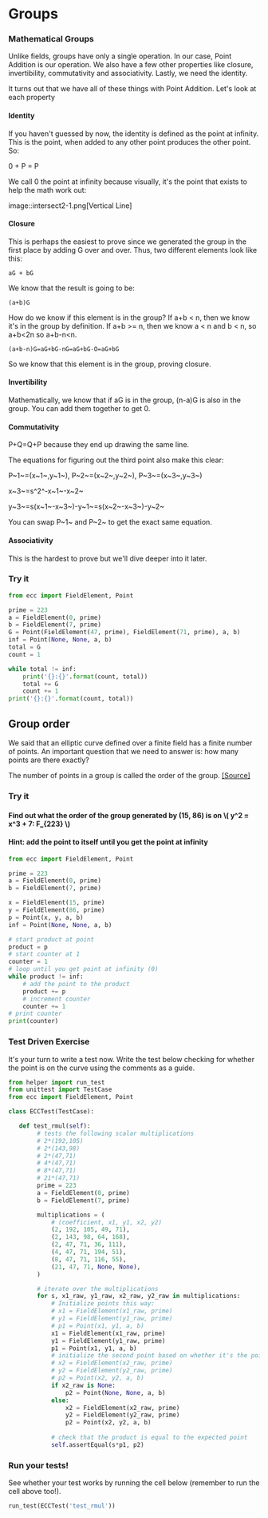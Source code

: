 
# Groups

### Mathematical Groups

Unlike fields, groups have only a single operation. In our case, Point Addition is our operation. We also have a few other properties like closure, invertibility, commutativity and associativity. Lastly, we need the identity.

It turns out that we have all of these things with Point Addition. Let's look at each property

#### Identity

If you haven't guessed by now, the identity is defined as the point at infinity. This is the point, when added to any other point produces the other point. So:

0 + P = P

We call 0 the point at infinity because visually, it's the point that exists to help the math work out:

image::intersect2-1.png[Vertical Line]

#### Closure

This is perhaps the easiest to prove since we generated the group in the first place by adding G over and over. Thus, two different elements look like this:

`aG + bG`

We know that the result is going to be:

`(a+b)G`

How do we know if this element is in the group? If a+b < n, then we know it's in the group by definition. If a+b >= n, then we know a < n and b < n, so a+b<2n so a+b-n<n.

`(a+b-n)G=aG+bG-nG=aG+bG-O=aG+bG`

So we know that this element is in the group, proving closure.

#### Invertibility

Mathematically, we know that if aG is in the group, (n-a)G is also in the group. You can add them together to get 0.

#### Commutativity

P+Q=Q+P because they end up drawing the same line.

The equations for figuring out the third point also make this clear:

P~1~=(x~1~,y~1~), P~2~=(x~2~,y~2~), P~3~=(x~3~,y~3~)

x~3~=s^2^-x~1~-x~2~

y~3~=s(x~1~-x~3~)-y~1~=s(x~2~-x~3~)-y~2~

You can swap P~1~ and P~2~ to get the exact same equation.

#### Associativity

This is the hardest to prove but we'll dive deeper into it later.

### Try it


```python
from ecc import FieldElement, Point

prime = 223
a = FieldElement(0, prime)
b = FieldElement(7, prime)
G = Point(FieldElement(47, prime), FieldElement(71, prime), a, b)
inf = Point(None, None, a, b)
total = G
count = 1

while total != inf:
    print('{}:{}'.format(count, total))
    total += G
    count += 1
print('{}:{}'.format(count, total))
```

## Group order

We said that an elliptic curve defined over a finite field has a finite number of points. An important question that we need to answer is: how many points are there exactly?

The number of points in a group is called the order of the group. [[Source]](http://andrea.corbellini.name/2015/05/23/elliptic-curve-cryptography-finite-fields-and-discrete-logarithms/)

### Try it

#### Find out what the order of the group generated by (15, 86) is on  \\( y^2 = x^3 + 7: F_{223} \\)

#### Hint: add the point to itself until you get the point at infinity


```python
from ecc import FieldElement, Point

prime = 223
a = FieldElement(0, prime)
b = FieldElement(7, prime)

x = FieldElement(15, prime)
y = FieldElement(86, prime)
p = Point(x, y, a, b)
inf = Point(None, None, a, b)

# start product at point
product = p
# start counter at 1
counter = 1
# loop until you get point at infinity (0)
while product != inf:
    # add the point to the product
    product += p
    # increment counter
    counter += 1
# print counter
print(counter)
```

### Test Driven Exercise

It's your turn to write a test now. Write the test below checking for whether the point is on the curve using the comments as a guide.


```python
from helper import run_test
from unittest import TestCase
from ecc import FieldElement, Point

class ECCTest(TestCase):

   def test_rmul(self):
        # tests the following scalar multiplications
        # 2*(192,105)
        # 2*(143,98)
        # 2*(47,71)
        # 4*(47,71)
        # 8*(47,71)
        # 21*(47,71)
        prime = 223
        a = FieldElement(0, prime)
        b = FieldElement(7, prime)

        multiplications = (
            # (coefficient, x1, y1, x2, y2)
            (2, 192, 105, 49, 71),
            (2, 143, 98, 64, 168),
            (2, 47, 71, 36, 111),
            (4, 47, 71, 194, 51),
            (8, 47, 71, 116, 55),
            (21, 47, 71, None, None),
        )

        # iterate over the multiplications
        for s, x1_raw, y1_raw, x2_raw, y2_raw in multiplications:
            # Initialize points this way:
            # x1 = FieldElement(x1_raw, prime)
            # y1 = FieldElement(y1_raw, prime)
            # p1 = Point(x1, y1, a, b)
            x1 = FieldElement(x1_raw, prime)
            y1 = FieldElement(y1_raw, prime)
            p1 = Point(x1, y1, a, b)
            # initialize the second point based on whether it's the point at infinity
            # x2 = FieldElement(x2_raw, prime)
            # y2 = FieldElement(y2_raw, prime)
            # p2 = Point(x2, y2, a, b)
            if x2_raw is None:
                p2 = Point(None, None, a, b)
            else:
                x2 = FieldElement(x2_raw, prime)
                y2 = FieldElement(y2_raw, prime)
                p2 = Point(x2, y2, a, b)
        
            # check that the product is equal to the expected point
            self.assertEqual(s*p1, p2)
```

### Run your tests!

See whether your test works by running the cell below (remember to run the cell above too!).


```python
run_test(ECCTest('test_rmul'))
```
